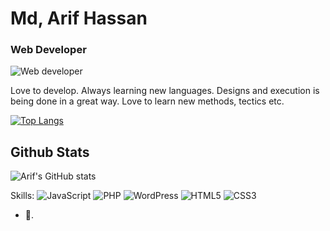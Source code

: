 # Md, Arif Hassan
### Web Developer

![Web developer](https://scontent.fdac134-1.fna.fbcdn.net/v/t1.6435-9/53268272_10205326709604102_4209019863626153984_n.jpg?_nc_cat=103&ccb=1-7&_nc_sid=e3f864&_nc_ohc=HtCEzyoMm9wAX_UHS2o&_nc_ht=scontent.fdac134-1.fna&cb_e2o_trans=t&oh=00_AfCgUUBlxcv4RQyGc3P9GNnZV96XT6FMppev1fF7v-9fvA&oe=654D9C6B)  


Love to develop. Always learning new languages. Designs and execution is being done in a great way. Love to learn new methods, tectics etc.

[![Top Langs](https://github-readme-stats.vercel.app/api/top-langs/?username=anuraghazra&layout=donut)](https://github.com/anuraghazra/github-readme-stats)

## Github Stats
![Arif's GitHub stats](https://github-readme-stats.vercel.app/api?username=aarifhsn&show_icons=true)


Skills: ![JavaScript](https://img.shields.io/badge/javascript-%23323330.svg?style=for-the-badge&logo=javascript&logoColor=%23F7DF1E)   ![PHP](https://img.shields.io/badge/php-%23777BB4.svg?style=for-the-badge&logo=php&logoColor=white)  ![WordPress](https://img.shields.io/badge/WordPress-%23117AC9.svg?style=for-the-badge&logo=WordPress&logoColor=white)  ![HTML5](https://img.shields.io/badge/html5-%23E34F26.svg?style=for-the-badge&logo=html5&logoColor=white)   ![CSS3](https://img.shields.io/badge/css3-%231572B6.svg?style=for-the-badge&logo=css3&logoColor=white)

- 🔭. 




